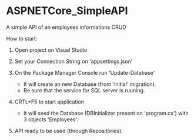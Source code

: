 # ASPNETCore_SimpleAPI
A simple API of an employees informations CRUD

How to start:

1. Open project on Visual Studio

2. Set your Connection String on 'appsettings.json'

3. On the Package Manager Console run 'Update-Database'
    * It will create an new Database (from 'Initial' migration).
    * Be sure that the service for SQL server is ruuning.

4. CRTL+F5 to start application
    * It will seed the Database (DBInitializer present on 'program.cs') with 3 objects 'Employees'.
    
5. API ready to be used (through Repositories).
